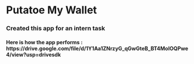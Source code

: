 <h1>Putatoe My Wallet</h1>

<h3>
Created this app for an intern task
</h3>
<div style = ""> 
<h4> Here is how the app performs : https://drive.google.com/file/d/1Y1Aa1ZNrzyG_qGwGteB_BT4MolOQPwe4/view?usp=drivesdk</h4>
</div>

